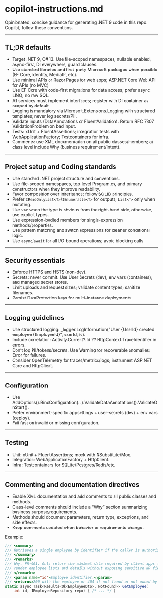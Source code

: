 # copilot-instructions.md

Opinionated, concise guidance for generating .NET 9 code in this repo. Copilot, follow these conventions.

---

## TL;DR defaults

- Target .NET 9, C# 13. Use file-scoped namespaces, nullable enabled, async-first, DI everywhere, guard clauses.
- Use standard libraries and first-party Microsoft packages when possible (EF Core, Identity, MediatR, etc).
- Use minimal APIs or Razor Pages for web apps; ASP.NET Core Web API for APIs (no MVC).
- Use EF Core with code-first migrations for data access; prefer async LINQ; no raw SQL.
- All services must implement interfaces; register with DI container as scoped by default.
- Logging is mandatory via Microsoft.Extensions.Logging with structured templates; never log secrets/PII.
- Validate inputs (DataAnnotations or FluentValidation). Return RFC 7807 ValidationProblem on bad input.
- Tests: xUnit + FluentAssertions; integration tests with WebApplicationFactory; Testcontainers for infra.
- Comments: use XML documentation on all public classes/members; at class level include Why (business requirement/intent).

---

## Project setup and Coding standards
- Use standard .NET project structure and conventions.
- Use file-scoped namespaces, top-level Program.cs, and primary constructors when they improve readability.
- Favor composition over inheritance; follow SOLID principles.
- Prefer `IReadOnlyList<T>`/`IEnumerable<T>` for outputs; `List<T>` only when mutating.
- Use `var` when the type is obvious from the right-hand side; otherwise, use explicit types.
- Use expression-bodied members for single-expression methods/properties.
- Use pattern matching and switch expressions for cleaner conditional logic.
- Use `async`/`await` for all I/O-bound operations; avoid blocking calls

---

## Security essentials

- Enforce HTTPS and HSTS (non-dev).
- Secrets: never commit. Use User Secrets (dev), env vars (containers), and managed secret stores.
- Limit uploads and request sizes; validate content types; sanitize filenames.
- Persist DataProtection keys for multi-instance deployments.

---

## Logging guidelines

- Use structured logging: _logger.LogInformation("User {UserId} created employee {EmployeeId}", userId, id).
- Include correlation: Activity.Current?.Id ?? HttpContext.TraceIdentifier in errors.
- Don’t log PII/tokens/secrets. Use Warning for recoverable anomalies; Error for failures.
- Consider OpenTelemetry for traces/metrics/logs; instrument ASP.NET Core and HttpClient.

---

## Configuration

- Use AddOptions<T>().BindConfiguration(...).ValidateDataAnnotations().ValidateOnStart().
- Prefer environment-specific appsettings + user-secrets (dev) + env vars (deploy).
- Fail fast on invalid or missing configuration.

---

## Testing

- Unit: xUnit + FluentAssertions; mock with NSubstitute/Moq.
- Integration: WebApplicationFactory<Program> + HttpClient.
- Infra: Testcontainers for SQLite/Postgres/Redis/etc.

---

## Commenting and documentation directives

- Enable XML documentation and add comments to all public classes and methods.
- Class-level comments should include a “Why” section summarizing business purpose/requirements.
- Methods should document parameters, return type, exceptions, and side effects.
- Keep comments updated when behavior or requirements change.

Example:

```csharp
/// <summary>
/// Retrieves a single employee by identifier if the caller is authorized.
/// </summary>
/// <remarks>
/// Why: FR-001: Only return the minimal data required by client apps to 
/// render employee lists and details without exposing sensitive HR fields.
/// </remarks>
/// <param name="id">Employee identifier.</param>
/// <returns>200 with the employee or 404 if not found or not owned by caller.</returns>
static async Task<Results<Ok<EmployeeDto>, NotFound>> GetEmployee(
    int id, IEmployeeRepository repo) { /* ... */ }
```
